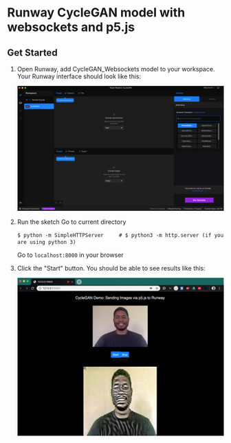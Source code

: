 # Runway CycleGAN model with websockets and p5.js

## Get Started
1. Open Runway, add CycleGAN_Websockets model to your workspace.
    Your Runway interface should look like this:

    <img src="images/interface.png" width="500">

3. Run the sketch
    Go to current directory
    ```
    $ python -m SimpleHTTPServer     # $ python3 -m http.server (if you are using python 3)
    ```
    Go to `localhost:8000` in your browser
4. Click the "Start" button.
    You should be able to see results like this:
    
    <img src="images/header.png" width="500">
